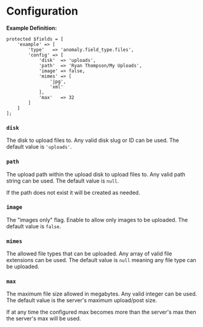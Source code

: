 # Configuration

**Example Definition:**

```
protected $fields = [
    'example' => [
        'type'   => 'anomaly.field_type.files',
        'config' => [
            'disk'  => 'uploads',
            'path'  => 'Ryan Thompson/My Uploads',
            'image' => false,
            'mimes' => [
                'jpg',
                'xml'
            ],
            'max'   => 32
        ]
    ]
];
```

### `disk`

The disk to upload files to. Any valid disk slug or ID can be used. The default value is `'uploads'`.

### `path`

The upload path within the upload disk to upload files to. Any valid path string can be used. The default value is `null`.

If the path does not exist it will be created as needed.

### `image`

The "images only" flag. Enable to allow only images to be uploaded. The default value is `false`.

### `mimes`

The allowed file types that can be uploaded. Any array of valid file extensions can be used. The default value is `null` meaning any file type can be uploaded.

### `max`

The maximum file size allowed in megabytes. Any valid integer can be used. The default value is the server's maximum upload/post size.

If at any time the configured max becomes more than the server's max then the server's max will be used.
